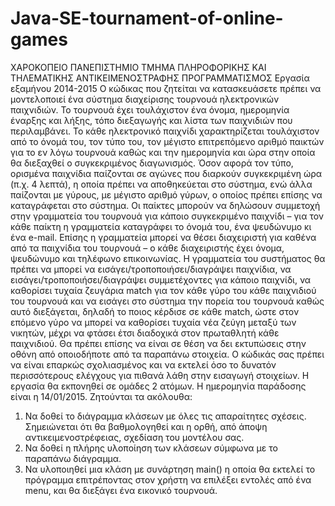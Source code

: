 # Java-SE-tournament-of-online-games
ΧΑΡΟΚΟΠΕΙΟ ΠΑΝΕΠΙΣΤΗΜΙΟ
ΤΜΗΜΑ ΠΛΗΡΟΦΟΡΙΚΗΣ ΚΑΙ ΤΗΛΕΜΑΤΙΚΗΣ
ΑΝΤΙΚΕΙΜΕΝΟΣΤΡΑΦΗΣ ΠΡΟΓΡΑΜΜΑΤΙΣΜΟΣ
Εργασία εξαμήνου 2014-2015
Ο κώδικας που ζητείται να κατασκευάσετε πρέπει να μοντελοποιεί ένα σύστημα διαχείρισης τουρνουά ηλεκτρονικών παιχνιδιών.
Το τουρνουά έχει τουλάχιστον ένα όνομα, ημερομηνία έναρξης και λήξης, τόπο διεξαγωγής και λίστα των παιχνιδιών που περιλαμβάνει.
Το κάθε ηλεκτρονικό παιχνίδι χαρακτηρίζεται τουλάχιστον από το όνομά του, τον τύπο του,
τον μέγιστο επιτρεπόμενο αριθμό παικτών για το εν λόγω τουρνουά καθώς και την ημερομηνία 
και ώρα στην οποία θα διεξαχθεί ο συγκεκριμένος διαγωνισμός. 
Όσον αφορά τον τύπο, ορισμένα παιχνίδια παίζονται σε αγώνες που διαρκούν συγκεκριμένη ώρα (π.χ. 4 λεπτά),
η οποία πρέπει να αποθηκεύεται στο σύστημα, ενώ άλλα παίζονται με γύρους, με μέγιστο αριθμό γύρων,
ο οποίος πρέπει επίσης να καταγράφεται στο σύστημα.
Οι παίκτες μπορούν να δηλώσουν συμμετοχή στην γραμματεία του τουρνουά για κάποιο συγκεκριμένο παιχνίδι
– για τον κάθε παίκτη η γραμματεία καταγράφει το όνομά του, ένα ψευδώνυμο κι ένα e-mail.
Επίσης η γραμματεία μπορεί να θέσει διαχειριστή για καθένα από τα παιχνίδια του τουρνουά – ο κάθε διαχειριστής έχει όνομα,
ψευδώνυμο και τηλέφωνο επικοινωνίας.
Η γραμματεία του συστήματος θα πρέπει να μπορεί να εισάγει/τροποποιήσει/διαγράψει παιχνίδια, 
να εισάγει/τροποποιήσει/διαγράψει συμμετέχοντες για κάποιο παιχνίδι, 
να καθορίσει τυχαία ζευγάρια match για τον κάθε γύρο του κάθε παιχνιδιού του τουρνουά και
να εισάγει στο σύστημα την πορεία του τουρνουά καθώς αυτό διεξάγεται,
δηλαδή το ποιος κέρδισε σε κάθε match, ώστε στον επόμενο γύρο να μπορεί να καθορίσει τυχαία νέα ζεύγη μεταξύ των νικητών,
μέχρι να φτάσει έτσι διαδοχικά στον πρωταθλητή κάθε παιχνιδιού. 
Θα πρέπει επίσης να είναι σε θέση να δει εκτυπώσεις στην οθόνη από οποιοδήποτε από τα παραπάνω στοιχεία.
Ο κώδικάς σας πρέπει να είναι επαρκώς σχολιασμένος και
να εκτελεί όσο το δυνατόν περισσότερους ελέγχους για πιθανά λάθη στην εισαγωγή στοιχείων. Η εργασία θα εκπονηθεί σε ομάδες 2 ατόμων.
Η ημερομηνία παράδοσης είναι η 14/01/2015.
Ζητούνται τα ακόλουθα:
1. Να δοθεί το διάγραμμα κλάσεων με όλες τις απαραίτητες σχέσεις.
Σημειώνεται ότι θα βαθμολογηθεί και η ορθή, από άποψη αντικειμενοστρέφειας, σχεδίαση του μοντέλου σας.
2. Να δοθεί η πλήρης υλοποίηση των κλάσεων σύμφωνα με το παραπάνω διάγραμμα.
3. Να υλοποιηθεί μια κλάση με συνάρτηση main() 
η οποία θα εκτελεί το πρόγραμμα επιτρέποντας στον χρήστη να επιλέξει εντολές από ένα menu, και θα διεξάγει ένα εικονικό τουρνουά.
